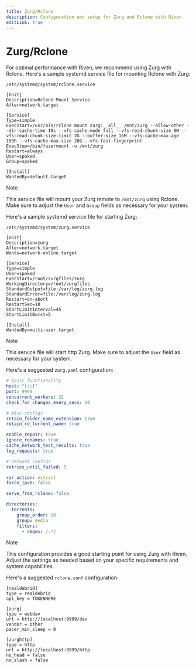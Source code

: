 ```yaml
---
title: Zurg/Rclone
description: Configuration and setup for Zurg and Rclone with Riven.
editLink: true
---
```


# Zurg/Rclone

For optimal performance with Riven, we recommend using Zurg with Rclone.
Here's a sample systemd service file for mounting Rclone with Zurg:

```/etc/systemd/system/rclone.service```

```
[Unit]
Description=Rclone Mount Service
After=network.target

[Service]
Type=simple
ExecStart=/usr/bin/rclone mount zurg:__all__ /mnt/zurg --allow-other --dir-cache-time 10s --vfs-cache-mode full --vfs-read-chunk-size 8M --vfs-read-chunk-size-limit 2G --buffer-size 16M --vfs-cache-max-age 150h --vfs-cache-max-size 20G --vfs-fast-fingerprint
ExecStop=/bin/fusermount -u /mnt/zurg
Restart=always
User=spoked
Group=spoked

[Install]
WantedBy=default.target
```

> [!NOTE]
> This service file will mount your Zurg remote to `/mnt/zurg` using Rclone. Make sure to adjust the `User` and `Group` fields as necessary for your system.

Here's a sample systemd service file for starting Zurg:

```/etc/systemd/system/zurg.service```

```
[Unit]
Description=zurg
After=network.target
Wants=network-online.target

[Service]
Type=simple
User=spoked
ExecStart=/root/zurgfiles/zurg
WorkingDirectory=/root/zurgfiles
StandardOutput=file:/var/log/zurg.log
StandardError=file:/var/log/zurg.log
Restart=on-abort
RestartSec=10
StartLimitInterval=45
StartLimitBurst=5

[Install]
WantedBy=multi-user.target
```

> [!NOTE]
> This service file will start http Zurg. Make sure to adjust the `User` field as necessary for your system.

Here's a suggested `zurg.yaml` configuration:

```yaml
# basic functionality
host: "[::]"
port: 9999
concurrent_workers: 32
check_for_changes_every_secs: 10

# misc configs
retain_folder_name_extension: true
retain_rd_torrent_name: true

enable_repair: true
ignore_renames: true
cache_network_test_results: true
log_requests: true

# network configs
retries_until_failed: 5

rar_action: extract
force_ipv6: false

serve_from_rclone: false

directories:
  torrents:
    group_order: 10
    group: media
    filters:
      - regex: /.*/
```

> [!NOTE]
> This configuration provides a good starting point for using Zurg with Riven. Adjust the settings as needed based on your specific requirements and system capabilities.
> 
Here's a suggested `rclone.conf` configuration:

```
[realdebrid]
type = realdebrid
api_key = TOKENHERE

[zurg]
type = webdav
url = http://localhost:9999/dav
vendor = other
pacer_min_sleep = 0
 
[zurghttp]
type = http
url = http://localhost:9999/http
no_head = false
no_slash = false
```